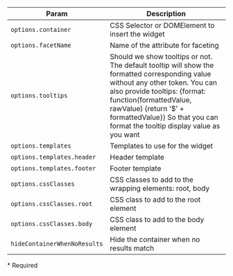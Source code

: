 | Param | Description |
| --- | --- |
|  <span class='attr-required'>`options.container`</span> | CSS Selector or DOMElement to insert the widget |
|  <span class='attr-required'>`options.facetName`</span> | Name of the attribute for faceting |
|  <span class='attr-optional'>`options.tooltips`</span> | Should we show tooltips or not. The default tooltip will show the formatted corresponding value without any other token. You can also provide tooltips: {format: function(formattedValue, rawValue) {return '$' + formattedValue}} So that you can format the tooltip display value as you want |
|  <span class='attr-optional'>`options.templates`</span> | Templates to use for the widget |
|  <span class='attr-optional'>`options.templates.header`</span> | Header template |
|  <span class='attr-optional'>`options.templates.footer`</span> | Footer template |
|  <span class='attr-optional'>`options.cssClasses`</span> | CSS classes to add to the wrapping elements: root, body |
|  <span class='attr-optional'>`options.cssClasses.root`</span> | CSS class to add to the root element |
|  <span class='attr-optional'>`options.cssClasses.body`</span> | CSS class to add to the body element |
|  <span class='attr-optional'>`hideContainerWhenNoResults`</span> | Hide the container when no results match |

<p class="attr-legend">* <span>Required</span></p>
